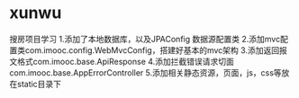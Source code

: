 # xunwu
搜房项目学习
1.添加了本地数据库，以及JPAConfig 数据源配置类
2.添加mvc配置类com.imooc.config.WebMvcConfig，搭建好基本的mvc架构
3.添加返回报文格式com.imooc.base.ApiResponse
4.添加拦截错误请求切面com.imooc.base.AppErrorController
5.添加相关静态资源，页面，js，css等放在static目录下
